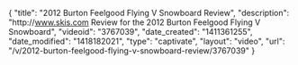{
    "title": "2012 Burton Feelgood Flying V Snowboard Review",
    "description": "http:\/\/www.skis.com Review for the 2012 Burton Feelgood Flying V Snowboard",
    "videoid": "3767039",
    "date_created": "1411361255",
    "date_modified": "1418182021",
    "type": "captivate",
    "layout": "video",
    "url": "\/v\/2012-burton-feelgood-flying-v-snowboard-review\/3767039"
}